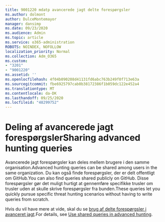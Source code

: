 ```yaml
---
title: 9001220 mdatp avancerede jagt delte forespørgsler
ms.author: dolmont
author: DulceMontemayor
manager: dansimp
ms.date: 09/23/2020
ms.audience: Admin
ms.topic: article
ms.service: o365-administration
ROBOTS: NOINDEX, NOFOLLOW
localization_priority: Normal
ms.collection: Adm_O365
ms.custom:
- "3201"
- "9001220"
ms.assetid: ''
ms.openlocfilehash: 4f04b090208d41131fd6abc763b249f0f713e63a
ms.sourcegitcommit: fbe6925797cab0b38172386f1b059dc122e452a4
ms.translationtype: MT
ms.contentlocale: da-DK
ms.lasthandoff: 09/25/2020
ms.locfileid: "48299752"
---
```

# <a name="sharing-advanced-hunting-queries"></a><span data-ttu-id="8bfe5-102">Deling af avancerede jagt forespørgsler</span><span class="sxs-lookup"><span data-stu-id="8bfe5-102">Sharing advanced hunting queries</span></span>

<span data-ttu-id="8bfe5-103">Avancerede jagt forespørgsler kan deles mellem brugere i den samme organisation.</span><span class="sxs-lookup"><span data-stu-id="8bfe5-103">Advanced hunting queries can be shared among users in the same  organization.</span></span> <span data-ttu-id="8bfe5-104">Du kan også finde forespørgsler, der er delt offentligt om GitHub.</span><span class="sxs-lookup"><span data-stu-id="8bfe5-104">You can also find queries shared publicly on GitHub.</span></span> <span data-ttu-id="8bfe5-105">Disse forespørgsler gør det muligt hurtigt at gennemføre specifikke trusler om trusler uden at skulle skrive forespørgsler fra bunden.</span><span class="sxs-lookup"><span data-stu-id="8bfe5-105">These queries let you quickly pursue specific threat hunting scenarios without having to write queries from scratch.</span></span>
  
<span data-ttu-id="8bfe5-106">Hvis du vil have mere at vide, skal du se [brug af delte forespørgsler i avanceret jagt](https://docs.microsoft.com/windows/security/threat-protection/microsoft-defender-atp/advanced-hunting-shared-queries).</span><span class="sxs-lookup"><span data-stu-id="8bfe5-106">For details, see [Use shared queries in advanced hunting](https://docs.microsoft.com/windows/security/threat-protection/microsoft-defender-atp/advanced-hunting-shared-queries).</span></span>